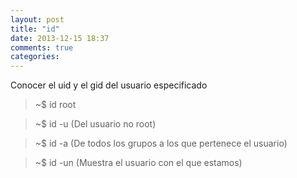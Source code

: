 ```yaml
---
layout: post
title: "id"
date: 2013-12-15 18:37
comments: true
categories: 
---
```

Conocer el uid y el gid del usuario especificado

>~$ id root

>~$ id -u (Del usuario no root)

>~$ id -a (De todos los grupos a los que pertenece el usuario)

>~$ id -un (Muestra el usuario con el que estamos)

